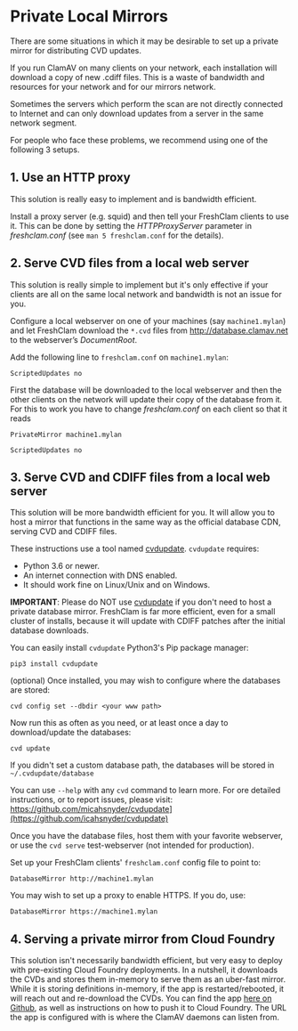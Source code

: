 # Private Local Mirrors

There are some situations in which it may be desirable to set up a private mirror for distributing CVD updates.

If you run ClamAV on many clients on your network, each installation will download a copy of new .cdiff files. This is a waste of bandwidth and resources for your network and for our mirrors network.

Sometimes the servers which perform the scan are not directly connected to Internet and can only download updates from a server in the same network segment.

For people who face these problems, we recommend using one of the following 3 setups.

## 1. Use an HTTP proxy

This solution is really easy to implement and is bandwidth efficient.

Install a proxy server (e.g. squid) and then tell your FreshClam clients to use it. This can be done by setting the _HTTPProxyServer_ parameter in _freshclam.conf_ (see `man 5 freshclam.conf` for the details).

## 2. Serve CVD files from a local web server

This solution is really simple to implement but it's only effective if your clients are all on the same local network and bandwidth is not an issue for you.

Configure a local webserver on one of your machines (say `machine1.mylan`) and let FreshClam download the `*.cvd` files from http://database.clamav.net to the webserver’s *DocumentRoot*.

Add the following line to `freshclam.conf` on `machine1.mylan`:

`ScriptedUpdates no`

First the database will be downloaded to the local webserver and then the other clients on the network will update their copy of the database from it. For this to work you have to change _freshclam.conf_ on each client so that it reads

`PrivateMirror machine1.mylan`

`ScriptedUpdates no`

## 3. Serve CVD and CDIFF files from a local web server

This solution will be more bandwidth efficient for you. It will allow you to host a mirror that functions in the same way as the official database CDN, serving CVD and CDIFF files.

These instructions use a tool named [cvdupdate](https://github.com/micahsnyder/cvdupdate). `cvdupdate` requires:

- Python 3.6 or newer.
- An internet connection with DNS enabled.
- It should work fine on Linux/Unix and on Windows.

**IMPORTANT**: Please do NOT use [cvdupdate](https://github.com/icahsnyder/cvdupdate) if you don't need to host a private database mirror. FreshClam is far more efficient, even for a small cluster of installs, because it will update with CDIFF patches after the initial database downloads.

You can easily install `cvdupdate` Python3's Pip package manager:

`pip3 install cvdupdate`

(optional) Once installed, you may wish to configure where the databases are stored:

`cvd config set --dbdir <your www path>`

Now run this as often as you need, or at least once a day to download/update the databases:

`cvd update`

If you didn't set a custom database path, the databases will be stored in `~/.cvdupdate/database`

You can use `--help` with any `cvd` command to learn more. For ore detailed instructions, or to report issues, please visit: https://github.com/micahsnyder/cvdupdate](https://github.com/icahsnyder/cvdupdate)

Once you have the database files, host them with your favorite webserver, or use the `cvd serve` test-webserver (not intended for production).

Set up your FreshClam clients' `freshclam.conf` config file to point to:

`DatabaseMirror http://machine1.mylan`

You may wish to set up a proxy to enable HTTPS. If you do, use:

`DatabaseMirror https://machine1.mylan`

## 4. Serving a private mirror from Cloud Foundry

This solution isn't necessarily bandwidth efficient, but very easy to deploy with pre-existing Cloud Foundry deployments. In a nutshell, it downloads the CVDs and stores them in-memory to serve them as an uber-fast mirror. While it is storing definitions in-memory, if the app is restarted/rebooted, it will reach out and re-download the CVDs. You can find the app [here on Github](https://github.com/mxplusb/clamav), as well as instructions on how to push it to Cloud Foundry. The URL the app is configured with is where the ClamAV daemons can listen from.
